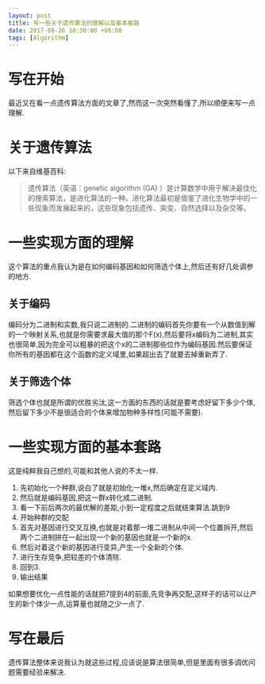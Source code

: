 ```yaml
---
layout: post
title: 写一些关于遗传算法的理解以及基本套路
date: 2017-08-26 10:30:00 +08:00
tags: [Algorithm]
---
```


# 写在开始
最近又在看一点遗传算法方面的文章了,然而这一次突然看懂了,所以顺便来写一点理解.

# 关于遗传算法
以下来自维基百科:
> 遗传算法（英语：genetic algorithm (GA) ）是计算数学中用于解决最佳化的搜索算法，是进化算法的一种。进化算法最初是借鉴了进化生物学中的一些现象而发展起来的，这些现象包括遗传、突变、自然选择以及杂交等。

# 一些实现方面的理解
这个算法的重点我认为是在如何编码基因和如何筛选个体上,然后还有好几处调参的地方.
## 关于编码
编码分为二进制和实数,我只说二进制的.二进制的编码首先你要有一个从数值到解的一个映射关系,也就是你需要求最大值的那个F(x),然后要将x编码为二进制,其实也很简单,因为完全可以粗暴的把这个x的二进制那些位作为编码基因.然后要保证你所有的基因都在这个函数的定义域里,如果超出去了就要去掉重新弄了.
## 关于筛选个体
筛选个体也就是所谓的优胜劣汰,这一方面的东西的话就是要考虑好留下多少个体,然后留下多少不是很适合的个体来增加物种多样性(可能不需要).

# 一些实现方面的基本套路
这是纯粹我自己想的,可能和其他人说的不太一样.
1. 先初始化一个种群,说白了就是初始化一堆x,然后确定在定义域内.
2. 然后就是编码基因,把这一群x转化成二进制.
3. 看一下前后两次的最优解的差距,小到一定程度之后就结束算法.跳到9
4. 开始种群的交配
5. 首先对基因进行交叉互换,也就是对着那一堆二进制从中间一个位置拆开,然后两个二进制拼在一起出现一个新的基因也就是一个新的x.
6. 然后对着这个新的基因进行变异,产生一个全新的个体.
7. 进行生存竞争,把较差的个体清除.
8. 回到3.
9. 输出结果

如果想要优化一点性能的话就把7提到4的前面,先竞争再交配,这样子的话可以让产生的新个体少一点,运算量也就随之少一点了.

# 写在最后
遗传算法整体来说我认为就这些过程,应该说是算法很简单,但是里面有很多调优问题需要经验来解决.
